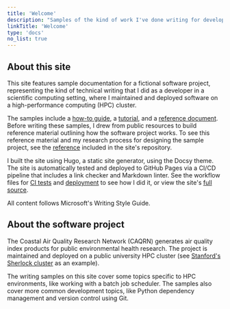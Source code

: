```yaml
---
title: 'Welcome'
description: "Samples of the kind of work I've done writing for developer audiences, built with a docs-as-code approach"
linkTitle: 'Welcome'
type: 'docs'
no_list: true
---
```


## About this site

This site features sample documentation for a fictional software project, representing the kind of technical writing that I did as a developer in a scientific computing setting, where I maintained and deployed software on a high-performance computing (HPC) cluster.

The samples include a [how-to guide](/get-started/quickstart/), a [tutorial](/get-started/hpc-tutorial/), and a [reference document](/reference/environment-variables/).
Before writing these samples, I drew from public resources to build reference material outlining how the software project works.
To see this reference material and my research process for designing the sample project, see the [reference](https://github.com/nandstand/sample-site/tree/main/reference) included in the site's repository.

I built the site using Hugo, a static site generator, using the Docsy theme.
The site is automatically tested and deployed to GitHub Pages via a CI/CD pipeline that includes a link checker and Markdown linter.
See the workflow files for [CI tests](https://github.com/nandstand/sample-site/blob/main/.github/workflows/ci.yml) and [deployment](https://github.com/nandstand/sample-site/blob/main/.github/workflows/deploy.yml) to see how I did it, or view the site's [full source](https://github.com/nandstand/sample-site).

All content follows Microsoft's Writing Style Guide.

## About the software project

The Coastal Air Quality Research Network (CAQRN) generates air quality index products for public environmental health research.
The project is maintained and deployed on a public university HPC cluster (see [Stanford's Sherlock cluster](https://www.sherlock.stanford.edu/docs/) as an example).

The writing samples on this site cover some topics specific to HPC environments, like working with a batch job scheduler.
The samples also cover more common development topics, like Python dependency management and version control using Git.

